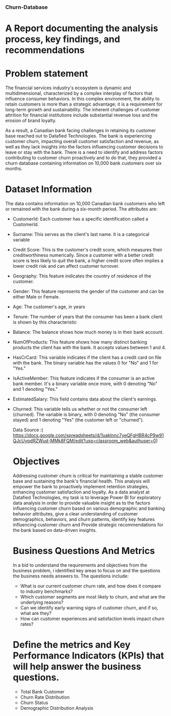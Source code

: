 ### Churn-Database
# A Report documenting the analysis process, key findings, and recommendations
# Problem statement
The financial services industry's ecosystem is dynamic and multidimensional, characterized by a complex interplay of factors that influence consumer behaviors. In this complex environment, the ability to retain customers is more than a strategic advantage; it is a requirement for long-term growth and sustainability. The inherent challenges of customer attrition for financial institutions include substantial revenue loss and the erosion of brand loyalty.

As a result, a Canadian bank facing challenges in retaining its customer base reached out to Datafied Technologies. The bank is experiencing customer churn, impacting overall customer satisfaction and revenue, as well as they lack insights into the factors influencing customer decisions to leave or stay with the bank. There is a need to identify and address factors contributing to customer churn proactively and to do that, they provided a churn database containing information on 10,000 bank customers over six months. 
# Dataset Information
The data contains information on 10,000 Canadian bank customers who left or remained with the bank during a six-month period. The attributes are:
* CustomerId: Each customer has a specific identification called a CustomerId. 
*  Surname: This serves as the client's last name. It is a categorical variable
* Credit Score: This is the customer's credit score, which measures their creditworthiness numerically. Since a customer with a better credit score is less likely to quit the bank, a higher credit score often implies a lower credit risk and can affect customer turnover.
* Geography: This feature indicates the country of residence of the customer. 
* Gender: This feature represents the gender of the customer and can be either Male or Female. 
* Age: The customer's age, in years
* Tenure: The number of years that the consumer has been a bank client is shown by this characteristic
* Balance: The balance shows how much money is in their bank account.
* NumOfProducts: This feature shows how many distinct banking products the client has with the bank. It accepts values between 1 and 4. 
* HasCrCard: This variable indicates if the client has a credit card on file with the bank. The binary variable has the values 0 for "No" and 1 for "Yes." 
* IsActiveMember: This feature indicates if the consumer is an active bank member. It's a binary variable once more, with 0 denoting "No" and 1 denoting "Yes." 
* EstimatedSalary: This field contains data about the client's earnings. 
* Churned: This variable tells us whether or not the consumer left (churned). The variable is binary, with 0 denoting "No" (the consumer stayed) and 1 denoting "Yes" (the customer left or "churned").

  Data Source :( https://docs.google.com/spreadsheets/d/1uaklnnc7yeQFgHBR4cP9w91QJcUypdRZWud-MMk8FQM/edit?usp=classroom_web&authuser=0)
  # Objectives
   Addressing customer churn is critical for maintaining a stable customer base and sustaining the bank's financial health. This analysis will empower the bank to proactively implement retention strategies, enhancing customer satisfaction and loyalty.
   As a data analyst at Datafied Technologies, my task is to leverage Power BI for exploratory data analysis in order to provide valuable insight as to the factors influencing customer churn based on various demographic and banking behavior attributes,
  give a clear understanding of customer demographics, behaviors, and churn patterns, identify key features influencing customer churn and Provide strategic recommendations for the bank based on data-driven insights.
  # Business Questions And Metrics
  In a bid to understand the requirements and objectives from the business problem, i identified key areas  to focus on and the questions the business needs answers to. The questions include:
  * What is our current customer churn rate, and how does it compare to industry benchmarks?
  * Which customer segments are most likely to churn, and what are the underlying reasons?
  *  Can we identify early warning signs of customer churn, and if so, what are they?
  *  How can customer experiences and satisfaction levels impact churn rates?
  # Define the metrics and Key Performance Indicators (KPIs) that will help answer the business questions.
    * Total Bank Customer
    * Churn Rate Distribution
    * Churn Status
    * Demographic Distribution Analysis



